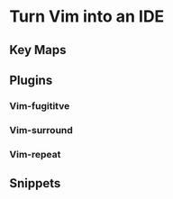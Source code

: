 # Turn Vim into an IDE
## Key Maps
## Plugins
### Vim-fugititve
### Vim-surround
### Vim-repeat
## Snippets
